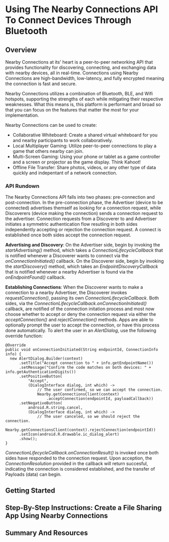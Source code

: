 
# Using The Nearby Connections API To Connect Devices Through Bluetooth
## Overview
Nearby Connections at its' heart is a peer-to-peer networking API that provides functionality for discovering, connecting, and exchanging data with nearby devices, all in real-time. Connections using Nearby Connections are high-bandwidth, low-latency, and fully encrypted meaning the connection is fast and secure.

Nearby Connections utilizes a combination of Bluetooth, BLE, and Wifi hotspots, supporting the strengths of each while mitigating their respective weaknesses. What this means is, this platform is performant and broad so that you can focus on the features that matter the most for your implementation.

Nearby Connections can be used to create:
* Collaborative Whiteboard: Create a shared virtual whiteboard for you and nearby participants to work collaboratively.
* Local Multiplayer Gaming: Utilize peer-to-peer connections to play a game that others nearby can join.
* Multi-Screen Gaming: Using your phone or tablet as a game controller and a screen or projector as the game display. Think Kahoot!
* Offline File Transfer: Share photos, videos, or any other type of data quickly and indepentant of a network connection.

### API Rundown
The Nearby Connections API falls into two phases: pre-connection and post-connection. In the pre-connection phase, the Advertiser (device to be connected) advertises themself as looking for a connection request, while Discoverers (device making the connection) sends a connection request to the advertiser. Connection requests from a Discoverer to and Advertiser initiates a symmetric authentication flow resutling in both sides independently accepting or rejection the connection request. A connect is established once both sides accept the connection request.

**Advertising and Discovery**:
On the Advertiser side, begin by invoking the *startAdvertising()* method, which takes a *ConnectionLifecycleCallback* that is notified whenever a Discoverer wants to connect via the *onConnectionInitiated()* callback.
On the Discoverer side, begin by invoking the *startDiscovery()* method, which takes an *EndpointDiscoveryCallback* that is notified whenever a nearby Advertiser is found via the *onEndpointFound()* callback.

**Establishing Connections**:
When the Discoverer wants to make a connection to a nearby Advertiser, the Discoverer invokes *requestConnection()*, passing its own *ConnectionLifecycleCallback*.
Both sides, via the *ConnectionLifecycleCallback.onConnectionInitiated()* callback, are notified of the connection initation process and most now choose whether to accept or deny the connection request via either the *acceptConnection()* and *rejectConnection()* methods.
Apps are able to optionally prompt the user to accept the connection, or have this process done automatically. To alert the user in an *AlertDialog*, use the following override function:
```
@Override
public void onConnectionInitiated(String endpointId, ConnectionInfo info) {
  new AlertDialog.Builder(context)
      .setTitle("Accept connection to " + info.getEndpointName())
      .setMessage("Confirm the code matches on both devices: " + info.getAuthenticationDigits())
      .setPositiveButton(
          "Accept",
          (DialogInterface dialog, int which) ->
              // The user confirmed, so we can accept the connection.
              Nearby.getConnectionsClient(context)
                  .acceptConnection(endpointId, payloadCallback))
      .setNegativeButton(
          android.R.string.cancel,
          (DialogInterface dialog, int which) ->
              // The user canceled, so we should reject the connection.
              Nearby.getConnectionsClient(context).rejectConnection(endpointId))
      .setIcon(android.R.drawable.ic_dialog_alert)
      .show();
}
```
*ConnectionLifecycleCallback.onConnectionResult()* is invoked once both sides have responded to the connection request. Upon acception, the *ConnectionResolution* provided in the callback will return succesful, indicating the connection is considered established, and the transfer of Payloads (data) can begin.

## Getting Started
## Step-By-Step Instructions: Create a File Sharing App Using Nearby Connections
## Summary And Resources
